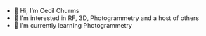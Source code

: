 - 👋 Hi, I’m Cecil Churms
- 👀 I’m interested in RF, 3D, Photogrammetry and a host of others
- 🌱 I’m currently learning Photogrammetry

